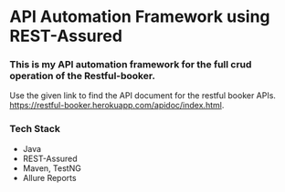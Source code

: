 # API Automation Framework using REST-Assured

### This is my API automation framework for the full crud operation of the Restful-booker.
Use the given link to find the API document for the restful booker APIs. https://restful-booker.herokuapp.com/apidoc/index.html.

### Tech Stack
- Java
- REST-Assured
- Maven, TestNG
- Allure Reports

